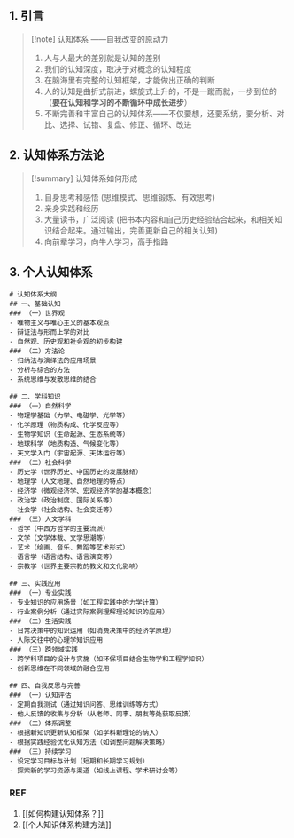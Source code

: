 ## 1. 引言 
> [!note] 认知体系 ——自我改变的原动力
> 1. 人与人最大的差别就是认知的差别 
> 2. 我们的认知深度，取决于对概念的认知程度
> 3. 在脑海里有完整的认知框架，才能做出正确的判断
> 4. 人的认知是曲折式前进，螺旋式上升的，不是一蹴而就，一步到位的（**要在认知和学习的不断循环中成长进步**）
> 5. 不断完善和丰富自己的认知体系——不仅要想，还要系统，要分析、对比、选择、试错、复盘、修正、循环、改进

## 2. 认知体系方法论 
> [!summary] 认知体系如何形成 
> 1. 自身思考和感悟 (思维模式、思维锻炼、有效思考)
> 2. 亲身实践和经历
> 3. 大量读书，广泛阅读 (把书本内容和自己历史经验结合起来，和相关知识结合起来。通过输出，完善更新自己的相关认知)
> 4. 向前辈学习，向牛人学习，高手指路 

## 3. 个人认知体系 
```
# 认知体系大纲
## 一、基础认知
### （一）世界观
- 唯物主义与唯心主义的基本观点
- 辩证法与形而上学的对比
- 自然观、历史观和社会观的初步构建
### （二）方法论
- 归纳法与演绎法的应用场景
- 分析与综合的方法
- 系统思维与发散思维的结合

## 二、学科知识
### （一）自然科学
- 物理学基础（力学、电磁学、光学等）
- 化学原理（物质构成、化学反应等）
- 生物学知识（生命起源、生态系统等）
- 地球科学（地质构造、气候变化等）
- 天文学入门（宇宙起源、天体运行等）
### （二）社会科学
- 历史学（世界历史、中国历史的发展脉络）
- 地理学（人文地理、自然地理的特点）
- 经济学（微观经济学、宏观经济学的基本概念）
- 政治学（政治制度、国际关系等）
- 社会学（社会结构、社会变迁等）
### （三）人文学科
- 哲学（中西方哲学的主要流派）
- 文学（文学体裁、文学思潮等）
- 艺术（绘画、音乐、舞蹈等艺术形式）
- 语言学（语言结构、语言演变等）
- 宗教学（世界主要宗教的教义和文化影响）

## 三、实践应用
### （一）专业实践
- 专业知识的应用场景（如工程实践中的力学计算）
- 行业案例分析（通过实际案例理解理论知识的应用）
### （二）生活实践
- 日常决策中的知识运用（如消费决策中的经济学原理）
- 人际交往中的心理学知识应用
### （三）跨领域实践
- 跨学科项目的设计与实施（如环保项目结合生物学和工程学知识）
- 创新思维在不同领域的融合应用

## 四、自我反思与完善
### （一）认知评估
- 定期自我测试（通过知识问答、思维训练等方式）
- 他人反馈的收集与分析（从老师、同事、朋友等处获取反馈）
### （二）体系调整
- 根据新知识更新认知框架（如学科新理论的纳入）
- 根据实践经验优化认知方法（如调整问题解决策略）
### （三）持续学习
- 设定学习目标与计划（短期和长期学习规划）
- 探索新的学习资源与渠道（如线上课程、学术研讨会等）
```


### REF 
1. [[如何构建认知体系？]]
2. [[个人知识体系构建方法]]